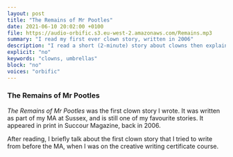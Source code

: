 ```yaml
---
layout: post
title: "The Remains of Mr Pootles"
date: 2021-06-10 20:02:00 +0100
file: https://audio-orbific.s3.eu-west-2.amazonaws.com/Remains.mp3
summary: "I read my first ever clown story, written in 2006"
description: "I read a short (2-minute) story about clowns then explain where my love of clown stories started"
explicit: "no" 
keywords: "clowns, umbrellas"
block: "no" 
voices: "orbific"
---
```


### The Remains of Mr Pootles

*The Remains of Mr Pootles* was the first clown story I wrote. It was written as part of my MA at Sussex, and is still one of my favourite stories. It appeared in print in Succour Magazine, back in 2006.  

After reading, I briefly talk about the first clown story that I tried to write from before the MA, when I was on the creative writing certificate course.

